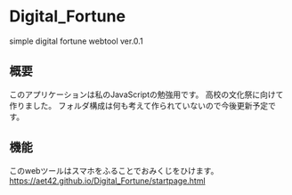 # Digital_Fortune
simple digital fortune webtool
ver.0.1
## 概要
このアプリケーションは私のJavaScriptの勉強用です。
高校の文化祭に向けて作りました。
フォルダ構成は何も考えて作られていないので今後更新予定です。
## 機能
このwebツールはスマホをふることでおみくじをひけます。
https://aet42.github.io/Digital_Fortune/startpage.html
